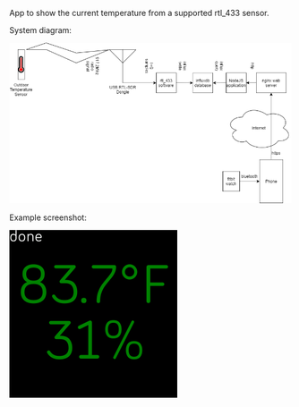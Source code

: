 App to show the current temperature from a supported rtl_433 sensor.

System diagram:

![diagram](https://raw.githubusercontent.com/ddrown/fitbit-temperature/master/docs/temperature.png)

Example screenshot:

![screenshot](https://raw.githubusercontent.com/ddrown/fitbit-temperature/master/docs/test-screenshot.png)
